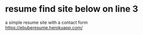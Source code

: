 # resume find site below on line 3
a simple resume site with a contact form
https://ebuberesume.herokuapp.com/
